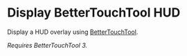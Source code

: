 # Display BetterTouchTool HUD

Display a HUD overlay using [BetterTouchTool](https://folivora.ai/).

_Requires BetterTouchTool 3._
